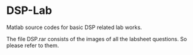DSP-Lab
=======
Matlab source codes for basic DSP related lab works.

The file DSP.rar consists of the images of all the labsheet questions. So please refer to them.
